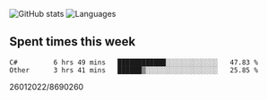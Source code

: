 ![GitHub stats](https://github-readme-stats.vercel.app/api?username=emipa606&theme=github_dark&show_icons=true) 
![Languages](https://github-readme-stats.vercel.app/api/top-langs/?username=emipa606&theme=github_dark&layout=compact)

## Spent times this week
<!--START_SECTION:waka-->

```text
C#         6 hrs 49 mins   ████████████░░░░░░░░░░░░░   47.83 %
Other      3 hrs 41 mins   ██████▒░░░░░░░░░░░░░░░░░░   25.85 %
```

<!--END_SECTION:waka-->


26012022/8690260
